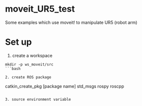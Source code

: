 # moveit_UR5_test
Some examples which use moveit! to manipulate UR5 (robot arm)

# Set up
1. create a workspace
```
mkdir -p ws_moveit/src
```bash

2. create ROS package
```
catkin_create_pkg [package name] std_msgs rospy roscpp
```

3. source environment variable
```
```